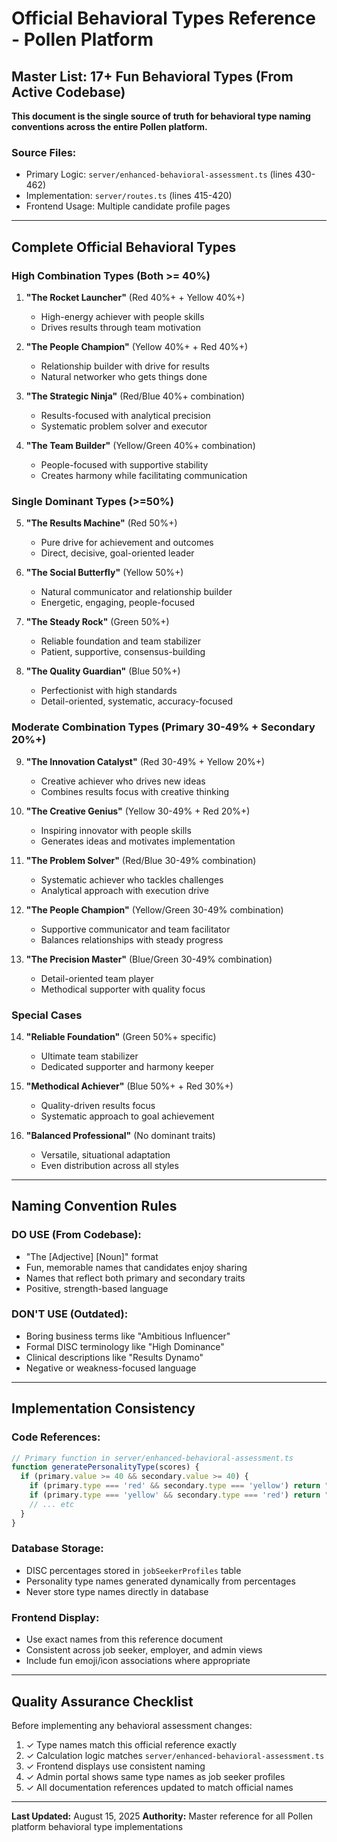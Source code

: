 # Official Behavioral Types Reference - Pollen Platform

## Master List: 17+ Fun Behavioral Types (From Active Codebase)

**This document is the single source of truth for behavioral type naming conventions across the entire Pollen platform.**

### Source Files:
- Primary Logic: `server/enhanced-behavioral-assessment.ts` (lines 430-462)
- Implementation: `server/routes.ts` (lines 415-420)
- Frontend Usage: Multiple candidate profile pages

---

## Complete Official Behavioral Types

### High Combination Types (Both >= 40%)
1. **"The Rocket Launcher"** (Red 40%+ + Yellow 40%+)
   - High-energy achiever with people skills
   - Drives results through team motivation

2. **"The People Champion"** (Yellow 40%+ + Red 40%+)
   - Relationship builder with drive for results
   - Natural networker who gets things done

3. **"The Strategic Ninja"** (Red/Blue 40%+ combination)
   - Results-focused with analytical precision
   - Systematic problem solver and executor

4. **"The Team Builder"** (Yellow/Green 40%+ combination)
   - People-focused with supportive stability
   - Creates harmony while facilitating communication

### Single Dominant Types (>=50%)
5. **"The Results Machine"** (Red 50%+)
   - Pure drive for achievement and outcomes
   - Direct, decisive, goal-oriented leader

6. **"The Social Butterfly"** (Yellow 50%+)
   - Natural communicator and relationship builder
   - Energetic, engaging, people-focused

7. **"The Steady Rock"** (Green 50%+)
   - Reliable foundation and team stabilizer
   - Patient, supportive, consensus-building

8. **"The Quality Guardian"** (Blue 50%+)
   - Perfectionist with high standards
   - Detail-oriented, systematic, accuracy-focused

### Moderate Combination Types (Primary 30-49% + Secondary 20%+)
9. **"The Innovation Catalyst"** (Red 30-49% + Yellow 20%+)
   - Creative achiever who drives new ideas
   - Combines results focus with creative thinking

10. **"The Creative Genius"** (Yellow 30-49% + Red 20%+)
    - Inspiring innovator with people skills
    - Generates ideas and motivates implementation

11. **"The Problem Solver"** (Red/Blue 30-49% combination)
    - Systematic achiever who tackles challenges
    - Analytical approach with execution drive

12. **"The People Champion"** (Yellow/Green 30-49% combination)
    - Supportive communicator and team facilitator
    - Balances relationships with steady progress

13. **"The Precision Master"** (Blue/Green 30-49% combination)
    - Detail-oriented team player
    - Methodical supporter with quality focus

### Special Cases
14. **"Reliable Foundation"** (Green 50%+ specific)
    - Ultimate team stabilizer
    - Dedicated supporter and harmony keeper

15. **"Methodical Achiever"** (Blue 50%+ + Red 30%+)
    - Quality-driven results focus
    - Systematic approach to goal achievement

16. **"Balanced Professional"** (No dominant traits)
    - Versatile, situational adaptation
    - Even distribution across all styles

---

## Naming Convention Rules

### DO USE (From Codebase):
- "The [Adjective] [Noun]" format
- Fun, memorable names that candidates enjoy sharing
- Names that reflect both primary and secondary traits
- Positive, strength-based language

### DON'T USE (Outdated):
- Boring business terms like "Ambitious Influencer"
- Formal DISC terminology like "High Dominance"
- Clinical descriptions like "Results Dynamo"
- Negative or weakness-focused language

---

## Implementation Consistency

### Code References:
```javascript
// Primary function in server/enhanced-behavioral-assessment.ts
function generatePersonalityType(scores) {
  if (primary.value >= 40 && secondary.value >= 40) {
    if (primary.type === 'red' && secondary.type === 'yellow') return "The Rocket Launcher";
    if (primary.type === 'yellow' && secondary.type === 'red') return "The People Champion";
    // ... etc
  }
}
```

### Database Storage:
- DISC percentages stored in `jobSeekerProfiles` table
- Personality type names generated dynamically from percentages
- Never store type names directly in database

### Frontend Display:
- Use exact names from this reference document
- Consistent across job seeker, employer, and admin views
- Include fun emoji/icon associations where appropriate

---

## Quality Assurance Checklist

Before implementing any behavioral assessment changes:

1. ✓ Type names match this official reference exactly
2. ✓ Calculation logic matches `server/enhanced-behavioral-assessment.ts`
3. ✓ Frontend displays use consistent naming
4. ✓ Admin portal shows same type names as job seeker profiles
5. ✓ All documentation references updated to match official names

---

**Last Updated:** August 15, 2025
**Authority:** Master reference for all Pollen platform behavioral type implementations